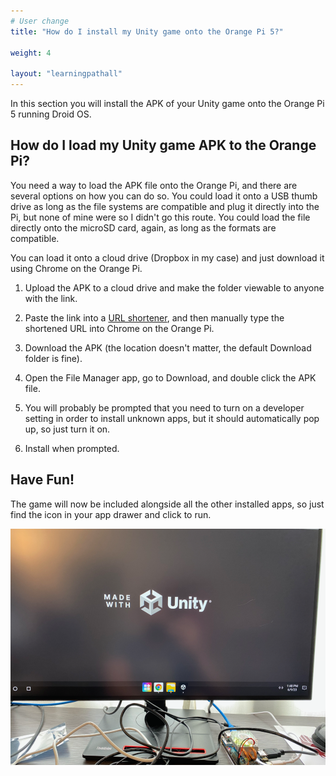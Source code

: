 ```yaml
---
# User change
title: "How do I install my Unity game onto the Orange Pi 5?"

weight: 4

layout: "learningpathall"
---
```


In this section you will install the APK of your Unity game onto the Orange Pi 5 running Droid OS.

## How do I load my Unity game APK to the Orange Pi?

You need a way to load the APK file onto the Orange Pi, and there are several options on how you can do so. You could load it onto a USB thumb drive as long as the file systems are compatible and plug it directly into the Pi, but none of mine were so I didn't go this route. You could load the file directly onto the microSD card, again, as long as the formats are compatible.

You can load it onto a cloud drive (Dropbox in my case) and just download it using Chrome on the Orange Pi.

1. Upload the APK to a cloud drive and make the folder viewable to anyone with the link.

2. Paste the link into a [URL shortener](https://www.shorturl.at/shortener.php), and then manually type the shortened URL into Chrome on the Orange Pi.

3. Download the APK (the location doesn't matter, the default Download folder is fine).

4. Open the File Manager app, go to Download, and double click the APK file.

5. You will probably be prompted that you need to turn on a developer setting in order to install unknown apps, but it should automatically pop up, so just turn it on.

6. Install when prompted.

## Have Fun!

The game will now be included alongside all the other installed apps, so just find the icon in your app drawer and click to run.

![img1](unityrunning.png)
